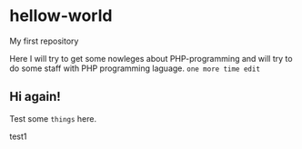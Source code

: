 # hellow-world

My first repository

Here I will try to get some nowleges about PHP-programming and will try to do some staff with PHP programming laguage.
`one more time edit`

## Hi again!
Test some `things` here.

test1
